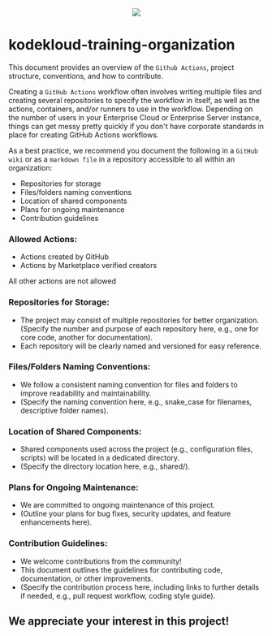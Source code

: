<p align="center">
    <img src="https://github.com/kk-org2/.github/assets/28925814/93b41673-b584-4260-a937-8ec6281b10ee" />
</p>

# kodekloud-training-organization
This document provides an overview of the `Github Actions`, project structure, conventions, and how to contribute.

Creating a `GitHub Actions` workflow often involves writing multiple files and creating several repositories to specify the workflow in itself, as well as the actions, containers, and/or runners to use in the workflow. Depending on the number of users in your Enterprise Cloud or Enterprise Server instance, things can get messy pretty quickly if you don't have corporate standards in place for creating GitHub Actions workflows.

As a best practice, we recommend you document the following in a `GitHub wiki` or as a `markdown file` in a repository accessible to all within an organization:
- Repositories for storage
- Files/folders naming conventions
- Location of shared components
- Plans for ongoing maintenance
- Contribution guidelines

### Allowed Actions:
- Actions created by GitHub
- Actions by Marketplace verified creators

All other actions are not allowed

### Repositories for Storage:
- The project may consist of multiple repositories for better organization. (Specify the number and purpose of each repository here, e.g., one for core code, another for documentation).
- Each repository will be clearly named and versioned for easy reference.

### Files/Folders Naming Conventions:
- We follow a consistent naming convention for files and folders to improve readability and maintainability.
- (Specify the naming convention here, e.g., snake_case for filenames, descriptive folder names).

### Location of Shared Components:
- Shared components used across the project (e.g., configuration files, scripts) will be located in a dedicated directory.
- (Specify the directory location here, e.g., shared/).

### Plans for Ongoing Maintenance:
- We are committed to ongoing maintenance of this project.
- (Outline your plans for bug fixes, security updates, and feature enhancements here).

### Contribution Guidelines:
- We welcome contributions from the community!
- This document outlines the guidelines for contributing code, documentation, or other improvements.
- (Specify the contribution process here, including links to further details if needed, e.g., pull request workflow, coding style guide).

## We appreciate your interest in this project!